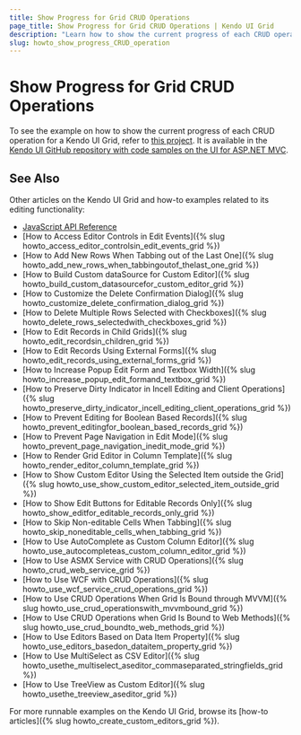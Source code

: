 ```yaml
---
title: Show Progress for Grid CRUD Operations
page_title: Show Progress for Grid CRUD Operations | Kendo UI Grid
description: "Learn how to show the current progress of each CRUD operation for a Kendo UI Grid."
slug: howto_show_progress_CRUD_operation
---
```


# Show Progress for Grid CRUD Operations

To see the example on how to show the current progress of each CRUD operation for a Kendo UI Grid, refer to [this project](https://github.com/telerik/kendo-examples-asp-net-mvc/tree/master/grid-progressbar-crud-operations). It is available in the [Kendo UI GitHub repository with code samples on the UI for ASP.NET MVC](https://github.com/telerik/kendo-examples-asp-net-mvc).

## See Also

Other articles on the Kendo UI Grid and how-to examples related to its editing functionality:

* [JavaScript API Reference](/api/javascript/ui/grid)
* [How to Access Editor Controls in Edit Events]({% slug howto_access_editor_controlsin_edit_events_grid %})
* [How to Add New Rows When Tabbing out of the Last One]({% slug howto_add_new_rows_when_tabbingoutof_thelast_one_grid %})
* [How to Build Custom dataSource for Custom Editor]({% slug howto_build_custom_datasourcefor_custom_editor_grid %})
* [How to Customize the Delete Confirmation Dialog]({% slug howto_customize_delete_confirmation_dialog_grid %})
* [How to Delete Multiple Rows Selected with Checkboxes]({% slug howto_delete_rows_selectedwith_checkboxes_grid %})
* [How to Edit Records in Child Grids]({% slug howto_edit_recordsin_children_grid %})
* [How to Edit Records Using External Forms]({% slug howto_edit_records_using_external_forms_grid %})
* [How to Increase Popup Edit Form and Textbox Width]({% slug howto_increase_popup_edit_formand_textbox_grid %})
* [How to Preserve Dirty Indicator in Incell Editing and Client Operations]({% slug howto_preserve_dirty_indicator_incell_editing_client_operations_grid %})
* [How to Prevent Editing for Boolean Based Records]({% slug howto_prevent_editingfor_boolean_based_records_grid %})
* [How to Prevent Page Navigation in Edit Mode]({% slug howto_prevent_page_navigation_inedit_mode_grid %})
* [How to Render Grid Editor in Column Template]({% slug howto_render_editor_column_template_grid %})
* [How to Show Custom Editor Using the Selected Item outside the Grid]({% slug howto_use_show_custom_editor_selected_item_outside_grid %})
* [How to Show Edit Buttons for Editable Records Only]({% slug howto_show_editfor_editable_records_only_grid %})
* [How to Skip Non-editable Cells When Tabbing]({% slug howto_skip_noneditable_cells_when_tabbing_grid %})
* [How to Use AutoComplete as Custom Column Editor]({% slug howto_use_autocompleteas_custom_column_editor_grid %})
* [How to Use ASMX Service with CRUD Operations]({% slug howto_crud_web_service_grid %})
* [How to Use WCF with CRUD Operations]({% slug howto_use_wcf_service_crud_operations_grid %})
* [How to Use CRUD Operations When Grid Is Bound through MVVM]({% slug howto_use_crud_operationswith_mvvmbound_grid %})
* [How to Use CRUD Operations when Grid Is Bound to Web Methods]({% slug howto_use_crud_boundto_web_methods_grid %})
* [How to Use Editors Based on Data Item Property]({% slug howto_use_editors_basedon_dataitem_property_grid %})
* [How to Use MultiSelect as CSV Editor]({% slug howto_usethe_multiselect_aseditor_commaseparated_stringfields_grid %})
* [How to Use TreeView as Custom Editor]({% slug howto_usethe_treeview_aseditor_grid %})

For more runnable examples on the Kendo UI Grid, browse its [how-to articles]({% slug howto_create_custom_editors_grid %}).
